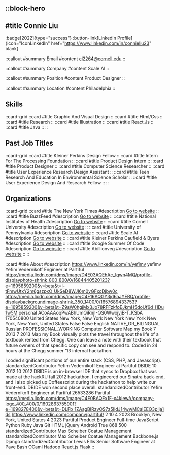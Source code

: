 ::block-hero
---
#title
Connie Liu
---

:badge[2022]{type="success"}
:button-link[LinkedIn Profile]{icon="IconLinkedIn" href="https://www.linkedin.com/in/connieliu23" blank}

::callout
#summary
Email
#content
cl2264@cornell.edu
::

::callout
#summary
Company
#content
Scale AI
::

::callout
#summary
Position
#content
Product Designer
::

::callout
#summary
Location
#content
Philadelphia
::

## Skills
::card-grid
::card
#title
Graphic And Visual Design
::
::card
#title
Html/Css
::
::card
#title
Research
::
::card
#title
Illustration
::
::card
#title
React.Js
::
::card
#title
Java
::
::

## Past Job Titles
::card-grid
::card
#title
Kleiner Perkins Design Fellow
::
::card
#title
Intern For The Processing Foundation
::
::card
#title
Product Design Intern
::
::card
#title
Product Designer
::
::card
#title
Computer Science Researcher
::
::card
#title
User Experience Research Design Assistant
::
::card
#title
Teen Research And Education In Environmental Science Scholar
::
::card
#title
User Experience Design And Research Fellow
::
::

## Organizations
::card-grid
::card
#title
The New York Times
#description
[Go to website](nytimes.com)
::
::card
#title
BuzzFeed
#description
[Go to website](buzzfeed.com)
::
::card
#title
National Institutes of Health
#description
[Go to website](nih.gov)
::
::card
#title
Cornell University
#description
[Go to website](cornell.edu)
::
::card
#title
University of Pennsylvania
#description
[Go to website](upenn.edu)
::
::card
#title
Scale AI
#description
[Go to website](scale.com)
::
::card
#title
Kleiner Perkins Caufield & Byers
#description
[Go to website](kpcb.com)
::
::card
#title
Google Summer Of Code
#description
[Go to website](summerofcode.withgoogle.com)
::
::card
#title
Abillionveg
#description
[Go to website](abillionveg.com)
::
::

::card
#title
About
#description
https://www.linkedin.com/in/yefimv yefimv Yefim Vedernikoff Engineer at Partiful https://media.licdn.com/dms/image/D4E03AQEhAc_Iqwn4MQ/profile-displayphoto-shrink_800_800/0/1684440520123?e=1695859200&v=beta&t=l-tFmwUtxY2m6gszpxO_UkSeD8WJI6m0yGFxcDjbw0c https://media.licdn.com/dms/image/C4E16AQGY3jd6aJYEBQ/profile-displaybackgroundimage-shrink_350_1400/0/1657689433753?e=1695859200&v=beta&t=Z9sW0hgjMx3Jo78RFFzkfoEJkmH5doUf6d_l1Du1w5M personal ACoAAAoqPwABhUmQiRnjI-QS0WwxjyjB-T_KSbA 170540800 United States New York, New York New York New York New York, New York, United States False False English NATIVE_OR_BILINGUAL Russian PROFESSIONAL_WORKING Computer Software Map my Book 7 2013 7 2013 Map my Book visually plots the travel throughout the life of a textbook rented from Chegg. One can leave a note with their textbook that future owners of that specific copy can see and respond to. Coded in 24 hours at the Chegg summer '13 internal hackathon.

I coded significant portions of our entire stack (CSS, PHP, and Javascript). standardizedContributor Yefim Vedernikoff Engineer at Partiful DBIDE 10 2012 10 2012 DBIDE is an in-browser IDE that syncs to Dropbox that was made at the hackRU fall 2012 hackathon. I engineered our Sinatra back-end, and I also picked up Coffeescript during the hackathon to help write our front-end. DBIDE won second place overall. standardizedContributor Yefim Vedernikoff Engineer at Partiful 26533286 Partiful https://media.licdn.com/dms/image/C4E0BAQEx1F-x4kIewA/company-logo_400_400/0/1602863755901?e=1698278400&v=beta&t=DLFb_1ZAagBIRzvOS7z5IldJ14wwMCalEEQ3pIja1ds https://www.linkedin.com/company/partiful/ 2 10 4 2023 Brooklyn, New York, United States 4 2023 Partiful Product Engineer Full-time JavaScript Python Ruby Java Git HTML jQuery Android True 868 500 standardizedContributor Max Scheiber Coatue Management standardizedContributor Max Scheiber Coatue Management Backbone.js Django standardizedContributor Lewis Ellis Senior Software Engineer at Pave Bash OCaml Hadoop React.js Flask
::
